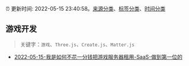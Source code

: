 :alarm_clock: 更新时间: 2022-05-15 23:40:58。[来源分类](../README.md)、[标签分类](../TAGS.md)、[时间分类](../TIMELINE.md)

## 游戏开发


> 关键字：`游戏`、`Three.js`、`Create.js`、`Matter.js`



- [2022-05-15-我是如何不花一分钱把游戏服务器租用-SaaS-做到第一位的](https://www.v2ex.com/t/853057) 